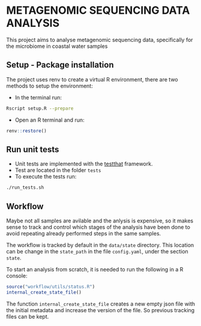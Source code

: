 # METAGENOMIC SEQUENCING DATA ANALYSIS

This project aims to analyse metagenomic sequencing data, specifically for the microbiome in coastal water samples

## Setup - Package installation
The project uses renv to create a virtual R environment, there are two methods to setup the environment:
- In the terminal run:
```bash
Rscript setup.R --prepare
```
- Open an R terminal and run:
```R
renv::restore()
```

## Run unit tests
- Unit tests are implemented with the [testthat](https://testthat.r-lib.org/) framework.
- Test are located in the folder `tests`
- To execute the tests run:
```bash
./run_tests.sh
```

## Workflow
Maybe not all samples are avilable and the anlysis is expensive, so it makes sense to track and control which stages of the analysis have been done to avoid repeating already performed steps in the same samples.

The workflow is tracked by default in the `data/state` directory. This location can be change in the `state_path` in the file `config.yaml`, under the section `state`.

To start an analysis from scratch, it is needed to run the following in a R console:
```R
source("workflow/utils/status.R")
internal_create_state_file()
```

The function `internal_create_state_file` creates a new empty json file with the initial metadata and increase the version of the file. So previous tracking files can be kept.